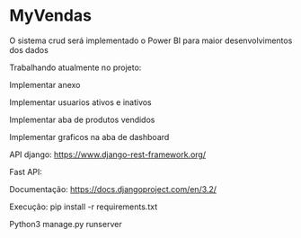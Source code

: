 # MyVendas
O sistema crud será implementado o Power BI para maior desenvolvimentos dos dados

Trabalhando atualmente no projeto:

Implementar anexo

Implementar usuarios ativos e inativos

Implementar aba de produtos vendidos

Implementar graficos na aba de dashboard

API django:
https://www.django-rest-framework.org/

Fast API:


Documentação:
https://docs.djangoproject.com/en/3.2/

Execução: pip install -r requirements.txt

Python3 manage.py runserver
